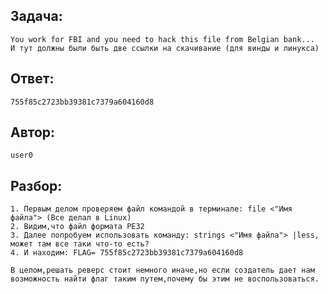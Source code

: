 ## Задача: 

    You work for FBI and you need to hack this file from Belgian bank...
    И тут должны были быть две ссылки на скачивание (для винды и линукса)

## Ответ:
    755f85c2723bb39381c7379a604160d8

## Автор: 
    user0

## Разбор:
    1. Первым делом проверяем файл командой в терминале: file <"Имя файла"> (Все делал в Linux)
    2. Видим,что файл формата PE32 
    3. Далее попробуем использовать команду: strings <"Имя файла"> |less, может там все таки что-то есть? 
    4. И находим: FLAG= 755f85c2723bb39381c7379a604160d8

    В целом,решать реверс стоит немного иначе,но если создатель дает нам возможность найти флаг таким путем,почему бы этим не воспользоваться.
